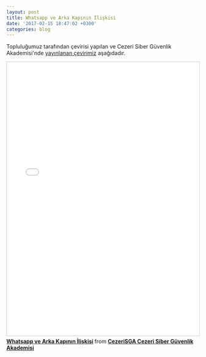 ```yaml
---
layout: post
title: Whatsapp ve Arka Kapının İlişkisi
date: '2017-02-15 18:47:02 +0300'
categories: blog
---
```


Topluluğumuz tarafından çevirisi yapılan ve Cezeri Siber Güvenlik Akademisi'nde [yayınlanan çevirimiz](http://www.cezerisga.com/makale/Whatsapp%20ve%20Arka%20Kap%C4%B1n%C4%B1n%20%C4%B0li%C5%9Fkisi%20-%20%C3%87eviri) aşağıdadır.

<iframe src="//www.slideshare.net/slideshow/embed_code/key/rWlHdlQeMXAiBO" width="1800" height="714" frameborder="0" marginwidth="0" marginheight="0" scrolling="no" style="border:1px solid #CCC; border-width:1px; margin-bottom:5px; max-width: 100%;" allowfullscreen> </iframe> <div style="margin-bottom:5px"> <strong> <a href="//www.slideshare.net/CezeriSGACezeriSiber/whatsapp-ve-arka-kapnn-likisi" title="Whatsapp ve Arka Kapının İlişkisi" target="_blank">Whatsapp ve Arka Kapının İlişkisi</a> </strong> from <strong><a target="_blank" href="//www.slideshare.net/CezeriSGACezeriSiber">CezeriSGA Cezeri Siber Güvenlik Akademisi</a></strong> </div>
